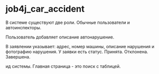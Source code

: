 # job4j_car_accident

В системе существуют две роли. Обычные пользователи и автоинспекторы.

Пользователь добавляет описание автонарушение. 

В заявлении указывает: адрес, номер машины, описание нарушения и фотографию нарушения.
У заявки есть статус. Принята. Отклонена. Завершена.

ид системы. Главная страница - это поиск с таблицей.